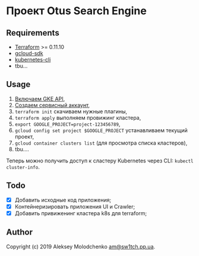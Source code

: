 # Проект Otus Search Engine

## Requirements

* [Terraform][] >= 0.11.10
* [gcloud-sdk][]
* [kubernetes-cli][]
* tbu...

## Usage

1. [Включаем GKE API][gke-api],
2. [Создаем сервисный аккаунт][service-account],
3. `terraform init` скачиваем нужные плагины,
4. `terraform apply` выполняем провижинг кластера,
5. `export GOOGLE_PROJECT=project-123456789`,
6. `gcloud config set project $GOOGLE_PROJECT` устанавливаем текущий проект,
7. `gcloud container clusters list` (для просмотра списка кластеров),
8. tbu....

Теперь можно получить доступ к сластеру Kubernetes через CLI: `kubectl
cluster-info`.

[Terraform]: https://terraform.io
[Google Kubernetes Engine]: https://cloud.google.com/kubernetes-engine/
[gcloud-sdk]: https://cloud.google.com/sdk/docs/
[kubernetes-cli]: https://kubernetes.io/docs/tasks/tools/install-kubectl/
[gke-api]: https://console.developers.google.com/apis/api/container.googleapis.com/overview?project=terraform-gke
[service-account]: https://console.developers.google.com/

## Todo

 - [x] Добавить исходные код приложения;
 - [x] Контейнеризировать приложения UI и Crawler;
 - [x] Добавить привиженинг кластера k8s для terraform;

## Author

Copyright (c) 2019 Aleksey Molodchenko <am@sw1tch.pp.ua>.
